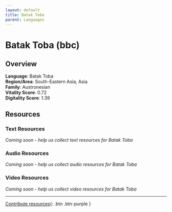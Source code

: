 ```yaml
---
layout: default
title: Batak Toba
parent: Languages
---
```


# Batak Toba (bbc)

## Overview

**Language**: Batak Toba  
**Region/Area**: South-Eastern Asia, Asia  
**Family**: Austronesian  
**Vitality Score**: 0.72  
**Digitality Score**: 1.39  

## Resources

### Text Resources
*Coming soon - help us collect text resources for Batak Toba*

### Audio Resources
*Coming soon - help us collect audio resources for Batak Toba*

### Video Resources
*Coming soon - help us collect video resources for Batak Toba*

---

[Contribute resources](https://fairtrain.github.io/){: .btn .btn-purple }
